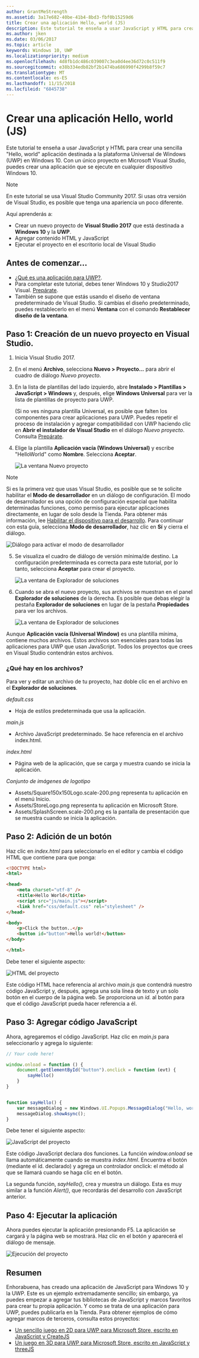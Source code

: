 ```yaml
---
author: GrantMeStrength
ms.assetid: 3a17e682-40be-41b4-8bd3-fbf0b15259d6
title: Crear una aplicación Hello, world (JS)
description: Este tutorial te enseña a usar JavaScript y HTML para crear una sencilla \#0034; Hola, mundo & \#0034; aplicación destinada a la plataforma Universal de Windows (UWP) en Windows 10.
ms.author: jken
ms.date: 03/06/2017
ms.topic: article
keywords: Windows 10, UWP
ms.localizationpriority: medium
ms.openlocfilehash: 4d8fb1dc486c039007c3ea0d4ee36d72c0c511f9
ms.sourcegitcommit: e38b334edb82bf2b1474ba686990f4299b8f59c7
ms.translationtype: MT
ms.contentlocale: es-ES
ms.lasthandoff: 11/15/2018
ms.locfileid: "6845738"
---
```

# <a name="create-a-hello-world-app-js"></a>Crear una aplicación Hello, world (JS)

Este tutorial te enseña a usar JavaScript y HTML para crear una sencilla "Hello, world" aplicación destinada a la plataforma Universal de Windows (UWP) en Windows 10. Con un único proyecto en Microsoft Visual Studio, puedes crear una aplicación que se ejecute en cualquier dispositivo Windows 10.

> [!NOTE]
> En este tutorial se usa Visual Studio Community 2017. Si usas otra versión de Visual Studio, es posible que tenga una apariencia un poco diferente.


Aquí aprenderás a:

-   Crear un nuevo proyecto de **Visual Studio 2017** que está destinada a **Windows 10** y la **UWP**.
-   Agregar contenido HTML y JavaScript
-   Ejecutar el proyecto en el escritorio local de Visual Studio

## <a name="before-you-start"></a>Antes de comenzar...

-   [¿Qué es una aplicación para UWP?](universal-application-platform-guide.md).
-   Para completar este tutorial, debes tener Windows 10 y Studio2017 Visual. [Prepárate](get-set-up.md).
-   También se supone que estás usando el diseño de ventana predeterminado de Visual Studio. Si cambias el diseño predeterminado, puedes restablecerlo en el menú **Ventana** con el comando **Restablecer diseño de la ventana**.

## <a name="step-1-create-a-new-project-in-visual-studio"></a>Paso 1: Creación de un nuevo proyecto en Visual Studio.

1.  Inicia Visual Studio 2017.

2.  En el menú **Archivo**, selecciona **Nuevo > Proyecto...** para abrir el cuadro de diálogo *Nuevo proyecto*.

3.  En la lista de plantillas del lado izquierdo, abre **Instalado > Plantillas > JavaScript > Windows** y, después, elige **Windows Universal** para ver la lista de plantillas de proyecto para UWP.

    (Si no ves ninguna plantilla Universal, es posible que falten los componentes para crear aplicaciones para UWP. Puedes repetir el proceso de instalación y agregar compatibilidad con UWP haciendo clic en **Abrir el instalador de Visual Studio** en el diálogo *Nuevo proyecto*. Consulta [Prepárate](get-set-up.md).

4.  Elige la plantilla **Aplicación vacía (Windows Universal)** y escribe "HelloWorld" como **Nombre**. Selecciona **Aceptar**.

    ![La ventana Nuevo proyecto](images/win10-js-01.png)

> [!NOTE]
> Si es la primera vez que usas Visual Studio, es posible que se te solicite habilitar el **Modo de desarrollador** en un diálogo de configuración. El modo de desarrollador es una opción de configuración especial que habilita determinadas funciones, como permiso para ejecutar aplicaciones directamente, en lugar de solo desde la Tienda. Para obtener más información, lee [Habilitar el dispositivo para el desarrollo](enable-your-device-for-development.md). Para continuar con esta guía, selecciona **Modo de desarrollador**, haz clic en **Sí** y cierra el diálogo.

 ![Diálogo para activar el modo de desarrollador](images/win10-cs-00.png)

5.  Se visualiza el cuadro de diálogo de versión mínima/de destino. La configuración predeterminada es correcta para este tutorial, por lo tanto, selecciona **Aceptar** para crear el proyecto.

    ![La ventana de Explorador de soluciones](images/win10-cs-02.png)

6.  Cuando se abra el nuevo proyecto, sus archivos se muestran en el panel **Explorador de soluciones** de la derecha. Es posible que debas elegir la pestaña **Explorador de soluciones** en lugar de la pestaña **Propiedades** para ver los archivos.

    ![La ventana de Explorador de soluciones](images/win10-js-02.png)

Aunque **Aplicación vacía (Universal Window)** es una plantilla mínima, contiene muchos archivos. Estos archivos son esenciales para todas las aplicaciones para UWP que usan JavaScript. Todos los proyectos que crees en Visual Studio contendrán estos archivos.


### <a name="whats-in-the-files"></a>¿Qué hay en los archivos?

Para ver y editar un archivo de tu proyecto, haz doble clic en el archivo en el **Explorador de soluciones**. 

*default.css*

-  Hoja de estilos predeterminada que usa la aplicación.

*main.js*

- Archivo JavaScript predeterminado. Se hace referencia en el archivo index.html.

*index.html*

- Página web de la aplicación, que se carga y muestra cuando se inicia la aplicación.

*Conjunto de imágenes de logotipo*
-   Assets/Square150x150Logo.scale-200.png representa tu aplicación en el menú Inicio.
-   Assets/StoreLogo.png representa tu aplicación en Microsoft Store.
-   Assets/SplashScreen.scale-200.png es la pantalla de presentación que se muestra cuando se inicia la aplicación.

## <a name="step-2-adding-a-button"></a>Paso 2: Adición de un botón

Haz clic en *index.html* para seleccionarlo en el editor y cambia el código HTML que contiene para que ponga:

```html
<!DOCTYPE html>
<html>

<head>
    <meta charset="utf-8" />
    <title>Hello World</title>
    <script src="js/main.js"></script>
    <link href="css/default.css" rel="stylesheet" />
</head>

<body>
    <p>Click the button..</p>
    <button id="button">Hello world!</button>
</body>

</html>
```

Debe tener el siguiente aspecto:

 ![HTML del proyecto](images/win10-js-03.png)

Este código HTML hace referencia al archivo *main.js* que contendrá nuestro código JavaScript y, después, agrega una sola línea de texto y un solo botón en el cuerpo de la página web. Se proporciona un *id.* al botón para que el código JavaScript pueda hacer referencia a él.


## <a name="step-3-adding-some-javascript"></a>Paso 3: Agregar código JavaScript

Ahora, agregaremos el código JavaScript. Haz clic en *main.js* para seleccionarlo y agrega lo siguiente:

```javascript
// Your code here!

window.onload = function () {
    document.getElementById("button").onclick = function (evt) {
        sayHello()
    }
}


function sayHello() {
    var messageDialog = new Windows.UI.Popups.MessageDialog("Hello, world!", "Alert");
    messageDialog.showAsync();
}

```

Debe tener el siguiente aspecto:

 ![JavaScript del proyecto](images/win10-js-04.png)

Este código JavaScript declara dos funciones. La función *window.onload* se llama automáticamente cuando se muestra *index.html*. Encuentra el botón (mediante el id. declarado) y agrega un controlador onclick: el método al que se llamará cuando se haga clic en el botón.

La segunda función, *sayHello()*, crea y muestra un diálogo. Esta es muy similar a la función *Alert()*, que recordarás del desarrollo con JavaScript anterior.


## <a name="step-4-run-the-app"></a>Paso 4: Ejecutar la aplicación

Ahora puedes ejecutar la aplicación presionando F5. La aplicación se cargará y la página web se mostrará. Haz clic en el botón y aparecerá el diálogo de mensaje.

 ![Ejecución del proyecto](images/win10-js-05.png)



## <a name="summary"></a>Resumen


Enhorabuena, has creado una aplicación de JavaScript para Windows 10 y la UWP. Este es un ejemplo extremadamente sencillo; sin embargo, ya puedes empezar a agregar tus bibliotecas de JavaScript y marcos favoritos para crear tu propia aplicación. Y como se trata de una aplicación para UWP, puedes publicarla en la Tienda. Para obtener ejemplos de cómo agregar marcos de terceros, consulta estos proyectos:

* [Un sencillo juego en 2D para UWP para Microsoft Store, escrito en JavaScript y CreateJS](get-started-tutorial-game-js2d.md)
* [Un juego en 3D para UWP para Microsoft Store, escrito en JavaScript y threeJS](get-started-tutorial-game-js3d.md)


